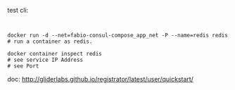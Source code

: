 




test cli:
```


docker run -d --net=fabio-consul-compose_app_net -P --name=redis redis
# run a container as redis.

docker container inspect redis
# see service IP Address
# see Port
```





doc: 
http://gliderlabs.github.io/registrator/latest/user/quickstart/

